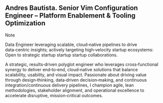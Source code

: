 ## Andres Bautista. Senior Vim Configuration Engineer – Platform Enablement & Tooling Optimization

> [!NOTE]
> Data Engineer leveraging scalable, cloud‑native pipelines to drive data‑centric insights; actively targeting high‑velocity startup ecosystems: Open to strategic startup startup startup collaborations.

A strategic, results‑driven polyglot engineer who leverages cross‑functional synergy to deliver end‑to‑end, cloud‑native solutions that balance scalability, usability, and visual impact. Passionate about driving value through design‑thinking, data‑driven decision‑making, and continuous integration/continuous delivery pipelines, I champion agile, lean methodologies, stakeholder alignment, and operational excellence to accelerate disruptive, mission‑critical outcomes.
